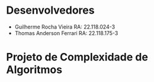 # Desenvolvedores
- Guilherme Rocha Vieira RA: 22.118.024-3
- Thomas Anderson Ferrari RA: 22.118.175-3

# Projeto de Complexidade de Algoritmos
